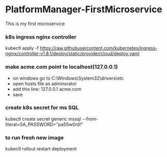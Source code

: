 # PlatformManager-FirstMicroservice
This is my first microservice

### k8s ingress nginx controller
kubectl apply -f https://raw.githubusercontent.com/kubernetes/ingress-nginx/controller-v1.8.1/deploy/static/provider/cloud/deploy.yaml

### make acme.com point to localhost(127.0.0.1)
- on windows go to C:\Windows\System32\drivers\etc
- open hosts file as adminsrator
- add this line: 127.0.0.1 acme.com
- save

### create k8s secret for ms SQL
kubectl create secret generic mssql --from-literal=SA_PASSWORD="pa55w0rd!"

### to run fresh new image
kubectl rollout restart deployment <image-name>
